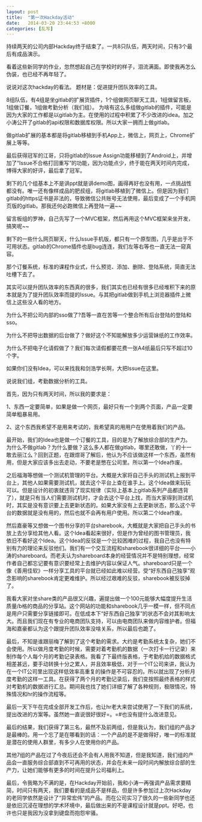 ```yaml
---
layout: post
title:  "第一次Hackday活动"
date:   2014-03-20 23:44:53 +8000
categories: [乱写]
---
```


持续两天的公司内部Hackday终于结束了。一共8只队伍，两天时间，只有3个最后有成品演示。

看着这些新同学的作业，忽然想起自己在学校时的样子，泪流满面。即使我再怎么伪装，也已经不再年轻了。

说说对这次hackday的看法。 题材是：促进提升团队效率的工具。

8组队伍，有4组是坐gitlab的扩展货插件，1个组做网页聊天工具，1组做留言板，1组做订餐，1组做考勤分析（我们组）。 为啥有这么多组做gitlab的插件，可能是因为大家的工作都是以gitlab为主。在使用的过程中积累了不少改进的idea。加之小涛公开了gitlab的api权限和数据库权限。所以大家一拥而上做gitlab。

做gitlab扩展的基本都是将gitlab移植到手机App上，微信上，网页上，Chrome扩展上等等。

最后获得冠军的江哥，只将gitlab的Issue Assign功能移植到了Android上，并增加了“Issue不合格打回重写”的功能，因为功能点少，终于能在两天时间内完成，博得大家的好评，最后拿了冠军。

剩下的几个组基本上不是讲ppt就是讲demo图，画得再好也没有用，一点挑战性都没有。唯一还有像样成品的肥叔组，将gitlab移植到了微信上。但是因为我们gitlab的https证书是非法的，导致微信公共账号无法使用，最后变成了一个手机网页版的gitlab。那我还何必跑微信上再登陆一遍~~

留言板组的罗神，自己先写了一个MVC框架，然后再用这个MVC框架来坐开发，搞笑呢~~

剩下的一些什么网页聊天，什么Issue手机版，都只有一个原型图，几乎是出于不可用状态。gitlab的Chrome插件也是bug连连，我们左等右等也一直无法一窥真容。

那个订餐系统，标准的课程作业式，什么预览、添加、删除、登陆系统，简直无法吐槽下去了。

其实可以提升团队效率的东西真的很多，我们其实也已经有很多已经堆积下来的原本就是为了提升团队效率而提的Issue。与其把gitlab做到手机上浏览器插件上微信上这些没人看的地方。

为什么不把公司内部的sso做了?吾等一直在苦等一个整合所有后台登陆的登陆和sso。

为什么不把导出数据的后台做了？做好这个不知能解放多少运营妹纸的工作效率。

为什么不把电子化请假做了？我们每次请假都要花费一张A4纸最后只写不超过10个字。

如果你们没有Idea，可以来找我和剑浩学长啊，大把Issue在这里。

说说我们组，考勤数据分析的工具。

首先，因为只有两天时间，所以我的要求是：

1、东西一定要简单，如果是做一个网页，最好只有一个到两个页面，产品一定要简单粗暴易用。

2、这个东西我希望不是用来考试的，我希望真的用用户在使用着我们的产品。

最开始，我们的Idea也是做一个订餐的工具，目的是为了解放综合部的生产力。为什么不做gitlab？为什么要做？这么多人都在做gitlab，哪里还敢做，丫的十一敢去丽江么？回到正题，在跟煜哥了解后，他认为不应该做这样一个东西，虽然有用，但是大家应该多出去走动，不要老是憋在公司里。所以第一个Idea作废。

之后福海等想做一个测试机管理的平台。大概是大家将自己手头的测试机上报到平台上，其他人如果需要测试机，就去这个平台上查在谁手上。这个Idea做来玩玩可以。但是设计的初衷就违背了现实规律（实际上基本上gitlab系列产品都违背了），就是只有当人们需要测试机时，才会去这个平台上找，而当大家得到测试机时，其实是没有意识要上去更新状态的。如果大家没有上去更新状态，那么这个平台的数据就是没有用的，然后也就不会再有用户使用。所以第二个Idea作废。

然后嘉豪等又想做一个图书分享的平台sharebook，大概就是大家把自己手头的书放上去分享给其他人看。这个Idea看起来很好，但是作为曾经的图书管理员，我依旧不看好这个Idea。这个Idea的反驳是一个比较困难的过程，我自己也没有特别有力的理论来反驳他们。我们有一个交互流程和sharebook很详细的平台——小涛的shareboard。而老夫认为shareboard本身的经营情况并不是特别理想，经常作者自己都忘记要有意识要经常上去维护内容以保证人气。shareboard只是一个像《善用佳软》一样分享工具的平台就已经如此难以经营。受“好东西自己独享”观念影响的sharebook肯定更难维护。所以经过艰难的反驳，sharebook被反驳掉了。

我看大家对坐share类的产品很又兴趣，遍提出做一个100元能够大幅度提升生活质量/b格的商品的分享站。这个网站的功能和sharebook几乎一模一样，但不同点是用户只需要分享链接即可。在低成本下“好东西自己独享”的状态不会对其影响太大。而且我们现在有专业的电商团队支持，可以由电商团队来做内容维护者。但福海和嘉豪都认为这个跟提升团队效率没啥关系，所以最后也跪了。

最后，不知是谁跟丽梅了解到了这个考勤的需求。大约是考勤系统太复杂，她们不会使用。所以做月度考勤的时候，需要对着考勤机的数据（一次打卡一行记录）来制作每个人每个月的考勤记录表格。我看了下最终版表格，于考勤机给的数据格式相差甚远，要手动转换十分之累人，并且效率极低，对于一个IT公司来讲，我认为在一个IT公司里出现这样低效率高重复的操作是不可容忍的。所以就出现了分析月度考勤的这样一工具。在获得了两个月的考勤记录后，我们变按照最终表格的样式对考勤机的数据进行汇总。期间我也找了她们详细了解了各种规则，极限情况，特殊情况和hr的操作流程等。

最后一天下午在完成全部开发工作后，也让hr老大来尝试使用了一下我们的系统，提出改进的方案等。虽然她一直说很好很好=。=#也没有提什么改进意见。

最后的结果，我们获得了第三名，最然不及前两组，但是我认为，我们组的产品才是最棒的。用一个忘了是在哪看到的话：一个产品的是不是做得好，唯一的标准就是潜在的使用人群里，有多少人在使用你的产品。

其他7组的产品在过了今夜后还会不会有人用我不知道，但是我知道，我们组的产品会一直服务综合部直到不可再用的状态，并会在未来一段时间内解放综合部的生产力，让她们能够有更多的时间在提升公司福利上。

最后，令我略为不满的是，在Hackday开始前，我和小涛一再强调产品需求要精简，时间只有两天，我们要看的是成品不是样品，但是许多参加过上次Hackday的老同学依然是设计了“异常宏伟”的产品。而在公司实习了很久的一些新同学也还是依旧沉浸在理想的学术环境中，最后做出来的不是课程设计就是ppt。好吧，也许也只是我因为没拿到键盘而抱怨牢骚。
